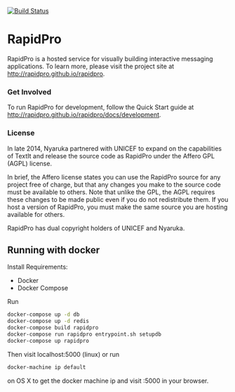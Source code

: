 [![Build Status](https://travis-ci.org/eHealthAfrica/rapidpro.svg?branch=master)](https://travis-ci.org/eHealthAfrica/rapidpro.svg)

# RapidPro  

RapidPro is a hosted service for visually building interactive messaging applications.
To learn more, please visit the project site at http://rapidpro.github.io/rapidpro.

### Get Involved

To run RapidPro for development, follow the Quick Start guide at http://rapidpro.github.io/rapidpro/docs/development.

### License

In late 2014, Nyaruka partnered with UNICEF to expand on the capabilities of TextIt and release the source code as RapidPro under the Affero GPL (AGPL) license.

In brief, the Affero license states you can use the RapidPro source for any project free of charge, but that any changes you make to the source code must be available to others. Note that unlike the GPL, the AGPL requires these changes to be made public even if you do not redistribute them. If you host a version of RapidPro, you must make the same source you are hosting available for others.

RapidPro has dual copyright holders of UNICEF and Nyaruka.

## Running with docker

Install Requirements:

- Docker
- Docker Compose

Run 

```sh
docker-compose up -d db
docker-compose up -d redis
docker-compose build rapidpro
docker-compose run rapidpro entrypoint.sh setupdb
docker-compose up rapidpro
```

Then visit localhost:5000 (linux) or run

```sh
docker-machine ip default
```
 
on OS X to get the docker machine ip and visit <IP>:5000 in your browser.
